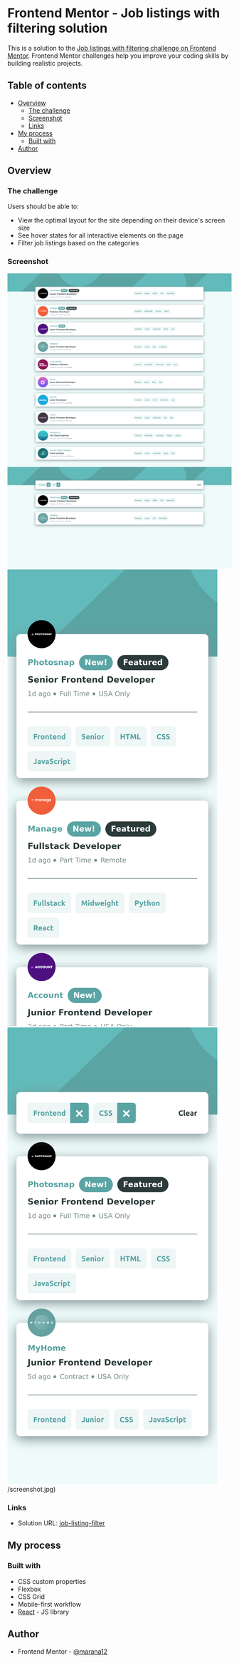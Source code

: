 # Frontend Mentor - Job listings with filtering solution

This is a solution to the [Job listings with filtering challenge on Frontend Mentor](https://www.frontendmentor.io/challenges/job-listings-with-filtering-ivstIPCt). Frontend Mentor challenges help you improve your coding skills by building realistic projects. 

## Table of contents

- [Overview](#overview)
  - [The challenge](#the-challenge)
  - [Screenshot](#screenshot)
  - [Links](#links)
- [My process](#my-process)
  - [Built with](#built-with)
- [Author](#author)

## Overview

### The challenge

Users should be able to:

- View the optimal layout for the site depending on their device's screen size
- See hover states for all interactive elements on the page
- Filter job listings based on the categories

### Screenshot

![](./Design/screenshots/screenshot-desktop.png)
![](./Design/screenshots/screenshot-desktop-filter.png)
![](./Design/screenshots/screenshot-mobile.png)
![](./Design/screenshots/screenshot-mobile-filter.png)/screenshot.jpg)

### Links

- Solution URL: [job-listing-filter](https://marana12.github.io/job-listing-filter/)
## My process

### Built with

- CSS custom properties
- Flexbox
- CSS Grid
- Mobile-first workflow
- [React](https://reactjs.org/) - JS library

## Author

- Frontend Mentor - [@marana12](https://www.frontendmentor.io/profile/marana12)
